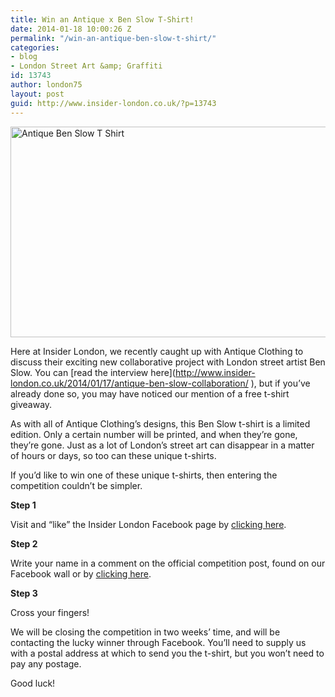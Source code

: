```yaml
---
title: Win an Antique x Ben Slow T-Shirt!
date: 2014-01-18 10:00:26 Z
permalink: "/win-an-antique-ben-slow-t-shirt/"
categories:
- blog
- London Street Art &amp; Graffiti
id: 13743
author: london75
layout: post
guid: http://www.insider-london.co.uk/?p=13743
---
```


[<img class="alignnone size-full wp-image-13735" alt="Antique Ben Slow T Shirt" src="http://www.insider-london.co.uk/wp-content/uploads/2014/01/Antique-Ben-Slow-T-Shirt.jpg" width="566" height="337" />](http://www.insider-london.co.uk/wp-content/uploads/2014/01/Antique-Ben-Slow-T-Shirt.jpg)

Here at Insider London, we recently caught up with Antique Clothing to discuss their exciting new collaborative project with London street artist Ben Slow. You can [read the interview here](http://www.insider-london.co.uk/2014/01/17/antique-ben-slow-collaboration/ ‎), but if you&#8217;ve already done so, you may have noticed our mention of a free t-shirt giveaway.

As with all of Antique Clothing&#8217;s designs, this Ben Slow t-shirt is a limited edition. Only a certain number will be printed, and when they&#8217;re gone, they&#8217;re gone. Just as a lot of London&#8217;s street art can disappear in a matter of hours or days, so too can these unique t-shirts.

If you&#8217;d like to win one of these unique t-shirts, then entering the competition couldn&#8217;t be simpler.

**Step 1**

Visit and &#8220;like&#8221; the Insider London Facebook page by [clicking here](https://www.facebook.com/insiderlondon).

**Step 2**

Write your name in a comment on the official competition post, found on our Facebook wall or by [clicking here](https://www.facebook.com/photo.php?fbid=632410546820518&set=a.431801010214807.102215.171999056195005&type=1).

**Step 3**

Cross your fingers!

We will be closing the competition in two weeks&#8217; time, and will be contacting the lucky winner through Facebook. You&#8217;ll need to supply us with a postal address at which to send you the t-shirt, but you won&#8217;t need to pay any postage.

Good luck!